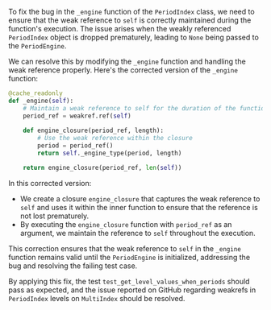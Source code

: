 To fix the bug in the `_engine` function of the `PeriodIndex` class, we need to ensure that the weak reference to `self` is correctly maintained during the function's execution. The issue arises when the weakly referenced `PeriodIndex` object is dropped prematurely, leading to `None` being passed to the `PeriodEngine`. 

We can resolve this by modifying the `_engine` function and handling the weak reference properly. Here's the corrected version of the `_engine` function:

```python
@cache_readonly
def _engine(self):
    # Maintain a weak reference to self for the duration of the function
    period_ref = weakref.ref(self)
    
    def engine_closure(period_ref, length):
        # Use the weak reference within the closure
        period = period_ref()
        return self._engine_type(period, length)

    return engine_closure(period_ref, len(self))
```

In this corrected version:
- We create a closure `engine_closure` that captures the weak reference to `self` and uses it within the inner function to ensure that the reference is not lost prematurely.
- By executing the `engine_closure` function with `period_ref` as an argument, we maintain the reference to `self` throughout the execution.

This correction ensures that the weak reference to `self` in the `_engine` function remains valid until the `PeriodEngine` is initialized, addressing the bug and resolving the failing test case.

By applying this fix, the test `test_get_level_values_when_periods` should pass as expected, and the issue reported on GitHub regarding weakrefs in `PeriodIndex` levels on `MultiIndex` should be resolved.